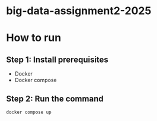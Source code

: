 # big-data-assignment2-2025

# How to run
## Step 1: Install prerequisites
- Docker
- Docker compose
## Step 2: Run the command
```bash
docker compose up 
```
